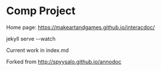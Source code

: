 Comp Project
================================================

Home page: <https://makeartandgames.github.io/interacdoc/>

jekyll serve --watch

Current work in index.md

Forked from <http://spyysalo.github.io/annodoc>

